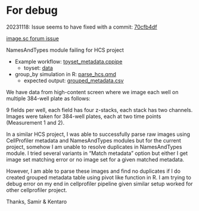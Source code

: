 # For debug

20231118: Issue seems to have fixed with a commit: [70cfb4df](https://github.com/sbamin/imgsc_issue_cp_metadata/commit/70cfb4df7944a5648dd40f8a536cf69273751cea)

[image.sc forum issue](https://forum.image.sc/t/failing-to-parse-hcs-image-set-using-namesandtypes-module/88622)

NamesAndTypes module failing for HCS project

*	Example workflow: [toyset_metadata.cppipe](toyset_metadata.cppipe)
	-	toyset: [data](data/)
*	group_by simulation in R: [parse_hcs.qmd](parse_hcs.qmd)
	-	expected output: [grouped_metadata.csv](grouped_metadata.csv)

We have data from high-content screen where we image each well on multiple 384-well plate as follows:

9 fields per well, each field has four z-stacks, each stack has two channels. Images were taken for 384-well plates, each at two time points (Measurement 1 and 2).

In a similar HCS project, I was able to successfully parse raw images using CellProfiler metadata and NamesAndTypes modules but for the current project, somehow I am unable to resolve duplicates in NamesAndTypes module. I tried several variants in “Match metadata” option but either I get image set matching error or no image set for a given matched metadata.

However, I am able to parse these images and find no duplicates if I do created grouped metadata table using pivot like function in R. I am trying to debug error on my end in cellprofiler pipeline given similar setup worked for other cellprofiler project.

Thanks,
Samir & Kentaro

